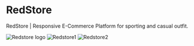 # RedStore
RedStore | Responsive E-Commerce Platform for sporting and casual outfit.

![Redstore logo](https://user-images.githubusercontent.com/97665712/152993979-57dfc0bb-a6a2-4761-a1d3-6f205216c6df.jpg)
![Redstore1](https://user-images.githubusercontent.com/97665712/152993956-65d1815f-7138-4d0e-b6b3-d4fb1b05a9b4.JPG)
![Redstore2](https://user-images.githubusercontent.com/97665712/152993995-58dcb7cf-914f-4321-a2b7-c3c431e51288.JPG)
